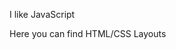 I like JavaScript
 
Here you can find HTML/CSS Layouts

<!---
fabianmartinezcaro/fabianmartinezcaro is a ✨ special ✨ repository because its `README.md` (this file) appears on your GitHub profile.
You can click the Preview link to take a look at your changes.
--->
